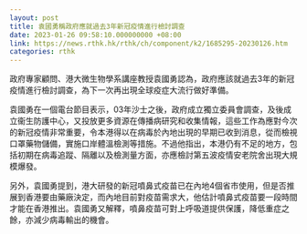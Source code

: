 ```yaml
---
layout: post
title: 袁國勇稱政府應就過去3年新冠疫情進行檢討調查
date: 2023-01-26 09:58:10.000000000 +08:00
link: https://news.rthk.hk/rthk/ch/component/k2/1685295-20230126.htm
categories: rthk
---
```


政府專家顧問、港大微生物學系講座教授袁國勇認為，政府應該就過去3年的新冠疫情進行檢討調查，為下一次再出現全球疫症大流行做好準備。

袁國勇在一個電台節目表示，03年沙士之後，政府成立獨立委員會調查，及後成立衞生防護中心，又投放更多資源在傳播病研究和收集情報，這些工作為應對今次的新冠疫情非常重要，令本港得以在病毒於內地出現的早期已收到消息，從而檢視口罩藥物儲備，實施口岸體溫檢測等措施。不過他指出，本港仍有不足的地方，包括初期在病毒追蹤、隔離以及檢測量方面，亦應檢討第五波疫情安老院舍出現大規模爆發。

另外，袁國勇提到，港大研發的新冠噴鼻式疫苗已在內地4個省市使用，但是否推展到香港要由藥廠決定，而內地目前對疫苗需求大，他估計噴鼻式疫苗要一段時間才能在香港推出。袁國勇又解釋，噴鼻疫苗可對上呼吸道提供保護，降低重症之餘，亦減少病毒輸出的機會。
